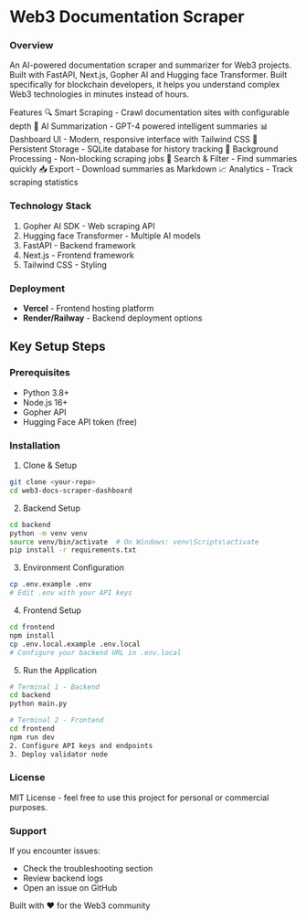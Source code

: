# Web3 Documentation Scraper

### Overview
An AI-powered documentation scraper and summarizer for Web3 projects. Built with FastAPI, Next.js, Gopher AI and Hugging face Transformer. Built specifically for blockchain developers, it helps you understand complex Web3 technologies in minutes instead of hours.

 Features
🔍 Smart Scraping - Crawl documentation sites with configurable depth
🤖 AI Summarization - GPT-4 powered intelligent summaries
📊 Dashboard UI - Modern, responsive interface with Tailwind CSS
💾 Persistent Storage - SQLite database for history tracking
🔄 Background Processing - Non-blocking scraping jobs
🔎 Search & Filter - Find summaries quickly
📥 Export - Download summaries as Markdown
📈 Analytics - Track scraping statistics

### Technology Stack
1. Gopher AI SDK - Web scraping API
2. Hugging face Transformer - Multiple AI models
3. FastAPI - Backend framework
4. Next.js - Frontend framework
5. Tailwind CSS - Styling

### Deployment
- **Vercel** - Frontend hosting platform
- **Render/Railway** - Backend deployment options

## Key Setup Steps

### Prerequisites
- Python 3.8+
- Node.js 16+
- Gopher API
- Hugging Face API token (free)

### Installation
1. Clone & Setup
```bash
git clone <your-repo>
cd web3-docs-scraper-dashboard
```

2. Backend Setup

```bash
cd backend
python -m venv venv
source venv/bin/activate  # On Windows: venv\Scripts\activate
pip install -r requirements.txt
```

3. Environment Configuration

```bash
cp .env.example .env
# Edit .env with your API keys
```
4. Frontend Setup

```bash
cd frontend
npm install
cp .env.local.example .env.local
# Configure your backend URL in .env.local
```

5. Run the Application

```bash
# Terminal 1 - Backend
cd backend
python main.py

# Terminal 2 - Frontend  
cd frontend
npm run dev
2. Configure API keys and endpoints
3. Deploy validator node
```

### License
MIT License - feel free to use this project for personal or commercial purposes.

### Support
If you encounter issues:

- Check the troubleshooting section
- Review backend logs
- Open an issue on GitHub

Built with ❤️ for the Web3 community
